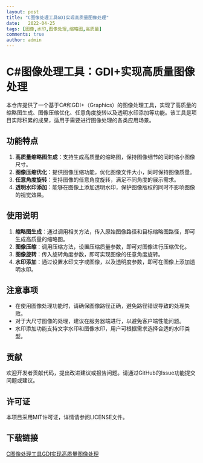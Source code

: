 ```yaml
---
layout: post
title: "C图像处理工具GDI实现高质量图像处理"
date:   2022-04-25
tags: [图像,水印,图像处理,缩略图,高质量]
comments: true
author: admin
---
```

# C#图像处理工具：GDI+实现高质量图像处理

本仓库提供了一个基于C#和GDI+（Graphics）的图像处理工具，实现了高质量的缩略图生成、图像压缩优化、任意角度旋转以及透明水印添加等功能。该工具是项目实际积累的成果，适用于需要进行图像处理的各类应用场景。

## 功能特点

1. **高质量缩略图生成**：支持生成高质量的缩略图，保持图像细节的同时缩小图像尺寸。
2. **图像压缩优化**：提供图像压缩功能，优化图像文件大小，同时保持图像质量。
3. **任意角度旋转**：支持图像的任意角度旋转，满足不同角度的展示需求。
4. **透明水印添加**：能够在图像上添加透明水印，保护图像版权的同时不影响图像的视觉效果。

## 使用说明

1. **缩略图生成**：通过调用相关方法，传入原始图像路径和目标缩略图路径，即可生成高质量的缩略图。
2. **图像压缩**：调用压缩方法，设置压缩质量参数，即可对图像进行压缩优化。
3. **图像旋转**：传入旋转角度参数，即可实现图像的任意角度旋转。
4. **水印添加**：通过设置水印文字或图像，以及透明度参数，即可在图像上添加透明水印。

## 注意事项

- 在使用图像处理功能时，请确保图像路径正确，避免路径错误导致的处理失败。
- 对于大尺寸图像的处理，建议在服务器端进行，以避免客户端性能问题。
- 水印添加功能支持文字水印和图像水印，用户可根据需求选择合适的水印类型。

## 贡献

欢迎开发者贡献代码，提出改进建议或报告问题。请通过GitHub的Issue功能提交问题或建议。

## 许可证

本项目采用MIT许可证，详情请参阅LICENSE文件。

## 下载链接

[C图像处理工具GDI实现高质量图像处理](https://pan.quark.cn/s/79389b6bbe73)